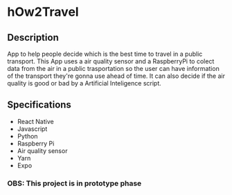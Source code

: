 # hOw2Travel

## Description

App to help people decide which is the best time to travel in a public transport. This App uses a air quality sensor and a RaspberryPi to colect data from the air in a public trasportation so the user can have information of the transport they're gonna use ahead of time. It can also decide if the air quality is good or bad by a Artificial Inteligence script.

## Specifications
- React Native
- Javascript
- Python
- Raspberry Pi
- Air quality sensor
- Yarn
- Expo

### OBS: This project is in prototype phase
